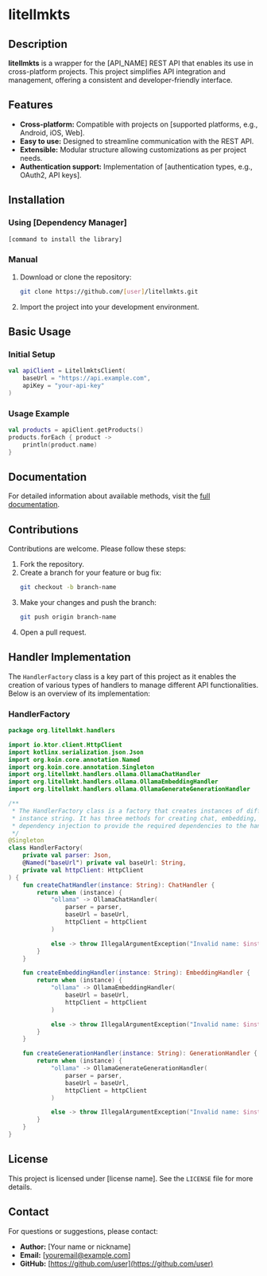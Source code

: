 # litellmkts

## Description

**litellmkts** is a wrapper for the [API_NAME] REST API that enables its use in cross-platform projects. This project simplifies API integration and management, offering a consistent and developer-friendly interface.

## Features

- **Cross-platform:** Compatible with projects on [supported platforms, e.g., Android, iOS, Web].
- **Easy to use:** Designed to streamline communication with the REST API.
- **Extensible:** Modular structure allowing customizations as per project needs.
- **Authentication support:** Implementation of [authentication types, e.g., OAuth2, API keys].

## Installation

### Using [Dependency Manager]

```bash
[command to install the library]
```

### Manual

1. Download or clone the repository:
   ```bash
   git clone https://github.com/[user]/litellmkts.git
   ```
2. Import the project into your development environment.

## Basic Usage

### Initial Setup

```kotlin
val apiClient = LitellmktsClient(
    baseUrl = "https://api.example.com",
    apiKey = "your-api-key"
)
```

### Usage Example

```kotlin
val products = apiClient.getProducts()
products.forEach { product ->
    println(product.name)
}
```

## Documentation

For detailed information about available methods, visit the [full documentation](https://github.com/user/litellmkts/wiki).

## Contributions

Contributions are welcome. Please follow these steps:

1. Fork the repository.
2. Create a branch for your feature or bug fix:
   ```bash
   git checkout -b branch-name
   ```
3. Make your changes and push the branch:
   ```bash
   git push origin branch-name
   ```
4. Open a pull request.

## Handler Implementation

The `HandlerFactory` class is a key part of this project as it enables the creation of various types of handlers to manage different API functionalities. Below is an overview of its implementation:

### HandlerFactory

```kotlin
package org.litellmkt.handlers

import io.ktor.client.HttpClient
import kotlinx.serialization.json.Json
import org.koin.core.annotation.Named
import org.koin.core.annotation.Singleton
import org.litellmkt.handlers.ollama.OllamaChatHandler
import org.litellmkt.handlers.ollama.OllamaEmbeddingHandler
import org.litellmkt.handlers.ollama.OllamaGenerateGenerationHandler

/**
 * The HandlerFactory class is a factory that creates instances of different types of handlers based on the provided
 * instance string. It has three methods for creating chat, embedding, and generation handlers. The factory uses
 * dependency injection to provide the required dependencies to the handler constructors.
 */
@Singleton
class HandlerFactory(
    private val parser: Json,
    @Named("baseUrl") private val baseUrl: String,
    private val httpClient: HttpClient
) {
    fun createChatHandler(instance: String): ChatHandler {
        return when (instance) {
            "ollama" -> OllamaChatHandler(
                parser = parser,
                baseUrl = baseUrl,
                httpClient = httpClient
            )

            else -> throw IllegalArgumentException("Invalid name: $instance")
        }
    }

    fun createEmbeddingHandler(instance: String): EmbeddingHandler {
        return when (instance) {
            "ollama" -> OllamaEmbeddingHandler(
                baseUrl = baseUrl,
                httpClient = httpClient
            )

            else -> throw IllegalArgumentException("Invalid name: $instance")
        }
    }

    fun createGenerationHandler(instance: String): GenerationHandler {
        return when (instance) {
            "ollama" -> OllamaGenerateGenerationHandler(
                parser = parser,
                baseUrl = baseUrl,
                httpClient = httpClient
            )

            else -> throw IllegalArgumentException("Invalid name: $instance")
        }
    }
}
```

## License

This project is licensed under [license name]. See the `LICENSE` file for more details.

## Contact

For questions or suggestions, please contact:

- **Author:** [Your name or nickname]
- **Email:** [youremail@example.com]
- **GitHub:** [https://github.com/user](https://github.com/user)

